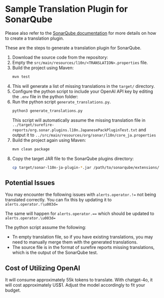 Sample Translation Plugin for SonarQube
==============================

Please also refer to the [SonarQube documentation](https://docs.sonarsource.com/sonarqube-server/latest/extension-guide/internationalization/) for more details on how to create a translation plugin.

These are the steps to generate a translation plugin for SonarQube.
1. Download the source code from the repository:
2. Empty the `src/main/resources/l10n/<TRANSLATION>.properties` file.
3. Build the project using Maven:
   ```bash
   mvn test
   ```
4. This will generate a list of missing translations in the `target/` directory.
5. Configure the python script to include your OpenAI API key by editing the `.env` file in the python folder:
6. Run the python script `generate_translations.py`.  
   ```bash
   python3 generate_translations.py
   ```
   This script will automatically assume the missing translation file in `../target/surefire-reports/org.sonar.plugins.l10n.JapanesePackPluginTest.txt` and output it to `../src/main/resources/org/sonar/l10n/core_ja.properties`
7. Build the project again using Maven:
   ```bash
   mvn clean package
   ```
8. Copy the target JAR file to the SonarQube plugins directory:
   ```bash
   cp target/sonar-l10n-ja-plugin-*.jar /path/to/sonarqube/extensions/plugins/
   ```
   
Potential Issues
-----------------
You may encounter the following issues with `alerts.operator.!=` not being translated correctly.
You can fix this by updating it to `alerts.operator.!\u003d=`

The same will happen for `alerts.operator.==` which should be updated to `alerts.operator.\u003d=`

The python script assume the following:
- Tn empty translation file, so if you have existing translations, you may need to manually merge them with the generated translations.
- The source file is in the format of surefire reports missing translations, which is the output of the SonarQube test.


Cost of Utilizing OpenAI
-----------------------------
It will consume approximately 55k tokens to translate. With chatgpt-4o, it will cost approximately US$1. Adjust the model accordingly to fit your budget.
